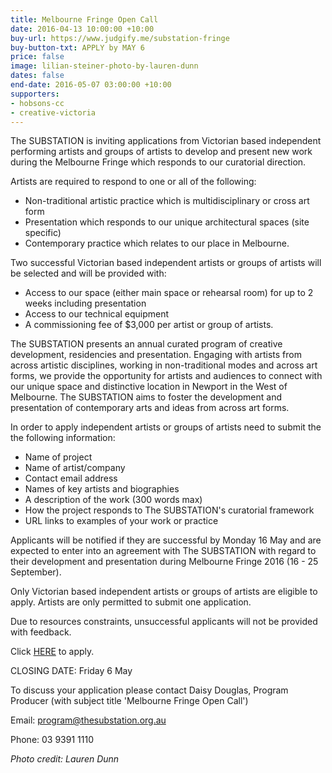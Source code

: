 ```yaml
---
title: Melbourne Fringe Open Call
date: 2016-04-13 10:00:00 +10:00
buy-url: https://www.judgify.me/substation-fringe
buy-button-txt: APPLY by MAY 6
price: false
image: lilian-steiner-photo-by-lauren-dunn
dates: false
end-date: 2016-05-07 03:00:00 +10:00
supporters:
- hobsons-cc
- creative-victoria
---
```


<!-- http://thesubstation.org.au/show/melbourne-fringe-open-call/ -->
<!-- APPLY HERE BTN -->

The SUBSTATION is inviting applications from Victorian based independent performing artists and groups of artists to develop and present new work during the Melbourne Fringe which responds to our curatorial direction.

Artists are required to respond to one or all of the following:

- Non-traditional artistic practice which is multidisciplinary or cross art form
- Presentation which responds to our unique architectural spaces (site specific)
- Contemporary practice which relates to our place in Melbourne.

Two successful Victorian based independent artists or groups of artists will be selected and will be provided with:

- Access to our space (either main space or rehearsal room) for up to 2 weeks including presentation
- Access to our technical equipment
- A commissioning fee of $3,000 per artist or group of artists.

The SUBSTATION presents an annual curated program of creative development, residencies and presentation. Engaging with artists from across artistic disciplines, working in non-traditional modes and across art forms, we provide the opportunity for artists and audiences to connect with our unique space and distinctive location in Newport in the West of Melbourne. The SUBSTATION aims to foster the development and presentation of contemporary arts and ideas from across art forms.

In order to apply independent artists or groups of artists need to submit the the following information:

- Name of project
- Name of artist/company
- Contact email address
- Names of key artists and biographies
- A description of the work (300 words max)
- How the project responds to The SUBSTATION's curatorial framework
- URL links to examples of your work or practice

Applicants will be notified if they are successful by Monday 16 May and are expected to enter into an agreement with The SUBSTATION with regard to their development and presentation during Melbourne Fringe 2016 (16 - 25 September).

Only Victorian based independent artists or groups of artists are eligible to apply. Artists are only permitted to submit one application.

Due to resources constraints, unsuccessful applicants will not be provided with feedback.

Click [HERE](https://www.judgify.me/substation-fringe) to apply.

CLOSING DATE: Friday 6 May

To discuss your application please contact Daisy Douglas, Program Producer (with subject title 'Melbourne Fringe Open Call')

Email: [program@thesubstation.org.au](mailto:program@thesubstation.org.au)

Phone: 03 9391 1110

_Photo credit: Lauren Dunn_
